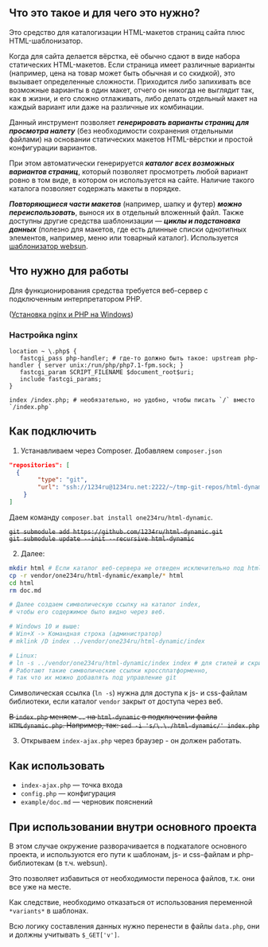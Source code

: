 ## Что это такое и для чего это нужно?

Это средство для каталогизации HTML-макетов страниц сайта плюс HTML-шаблонизатор.

Когда для сайта делается вёрстка, её обычно сдают в виде набора статических HTML-макетов. Если страница имеет различные варианты (например, цена на товар может быть обычная и со скидкой), это вызывает определенные сложности. Приходится либо запихивать все возможные варианты в один макет, отчего он никогда не выглядит так, как в жизни, и его сложно отлаживать, либо делать отдельный макет на каждый вариант или даже на различные их комбинации.

Данный инструмент позволяет ***генерировать варианты страниц для просмотра налету*** (без необходимости сохранения отдельными файлами) на основании статических макетов HTML-вёрстки и простой конфигурации вариантов.

При этом автоматически генерируется ***каталог всех возможных вариантов страниц***, который позволяет просмотреть любой вариант ровно в том виде, в котором он используется на сайте. Наличие такого каталога позволяет содержать макеты в порядке. 

***Повторяющиеся части макетов*** (например, шапку и футер) ***можно переиспользовать***, вынося их в отдельный вложенный файл. Также доступны другие средства шаблонизации — ***циклы и подстановка данных*** (полезно для макетов, где есть длинные списки однотипных элементов, например, меню или товарный каталог). Используется [шаблонизатор websun](http://webew.ru/articles/3609.webew).


## Что нужно для работы

Для функционирования средства требуется веб-сервер с подключенным интерпретатором PHP.

([Установка nginx и PHP на Windows](https://gist.github.com/1234ru/7d54192e375d8e703d14c063e56e614f))

### Настройка nginx

```nginx
location ~ \.php$ {
   fastcgi_pass php-handler; # где-то должно быть такое: upstream php-handler { server unix:/run/php/php7.1-fpm.sock; }
   fastcgi_param SCRIPT_FILENAME $document_root$uri;
   include fastcgi_params;
}

index /index.php; # необязательно, но удобно, чтобы писать `/` вместо `/index.php`
```

## Как подключить

1. Устанавливаем через Composer. 
 Добавляем `composer.json`
```json
"repositories": [
  {
        "type": "git",
        "url": "ssh://1234ru@1234ru.net:2222/~/tmp-git-repos/html-dynamic/"
    }
]
```
Даем команду `composer.bat install one234ru/html-dynamic`.

~~`git submodule add https://github.com/1234ru/html-dynamic.git`  
   `git submodule update --init --recursive html-dynamic`~~

2. Далее:
```bash
mkdir html # Если каталог веб-сервера не отведен исключительно под html
cp -r vendor/one234ru/html-dynamic/example/* html
cd html
rm doc.md

# Далее создаем символическую ссылку на каталог index,
# чтобы его содержимое было видно через веб.

# Windows 10 и выше:
# Win+X -> Командная строка (администратор) 
# mklink /D index ../vendor/one234ru/html-dynamic/index

# Linux:
# ln -s ../vendor/one234ru/html-dynamic/index index # для стилей и скриптов индекса 
# Работают такие символические ссылки кроссплатформенно,
# так что их можно добавлять под управление git
```

Символическая ссылка (`ln -s`) нужна для доступа к js- и css-файлам библиотеки, если каталог `vendor` закрыт от доступа через веб.

~~В `index.php` меняем `..` на `html-dynamic` в подключении файла `HTMLdynamic.php`.
   Например, так: `sed -i 's/\.\./html-dynamic/' index.php`~~

3. Открываем `index-ajax.php` через браузер - он должен работать.


## Как использовать

* `index-ajax.php` — точка входа
* `config.php` — конфигурация
* `example/doc.md` — черновик пояснений

## При использовании внутри основного проекта

В этом случае окружение разворачивается в подкаталоге основного проекта, и используются его
пути к шаблонам, js- и css-файлам и php-библиотекам (в т.ч. websun).

Это позволяет избавиться от необходимости переноса файлов, т.к. они все уже на месте.

Как следствие, необходимо отказаться от использования переменной `*variants*` в шаблонах.

Всю логику составления данных нужно перенести в файлы `data.php`, они и должны учитывать
`$_GET['v']`.
